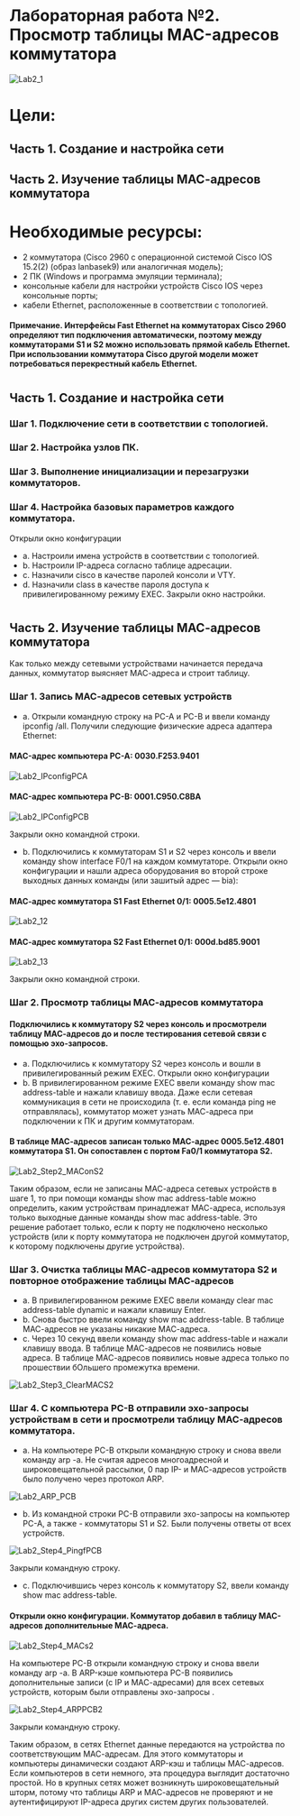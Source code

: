 # Лабораторная работа №2. Просмотр таблицы MAC-адресов коммутатора

![Lab2_1](https://github.com/IvShikov/OtusLab/assets/165417029/9381da10-834a-4fb2-ac15-2bbbcc400b94)


# Цели:
## Часть 1. Создание и настройка сети
## Часть 2. Изучение таблицы МАС-адресов коммутатора
# Необходимые ресурсы:
 - 2 коммутатора (Cisco 2960 с операционной системой Cisco IOS 15.2(2) (образ lanbasek9) или аналогичная модель);
 - 2 ПК (Windows и программа эмуляции терминала);
 - консольные кабели для настройки устройств Cisco IOS через консольные порты;
 - кабели Ethernet, расположенные в соответствии с топологией.
 #### Примечание. Интерфейсы Fast Ethernet на коммутаторах Cisco 2960 определяют тип подключения автоматически, поэтому между коммутаторами S1 и S2 можно использовать прямой кабель Ethernet. При использовании коммутатора Cisco другой модели может потребоваться перекрестный кабель Ethernet.
 #
## Часть 1. Создание и настройка сети
### Шаг 1. Подключение сети в соответствии с топологией.
### Шаг 2. Настройка узлов ПК.
### Шаг 3. Выполнение инициализации и перезагрузки коммутаторов.
### Шаг 4. Настройка базовых параметров каждого коммутатора.
Открыли окно конфигурации
 - a. Настроили имена устройств в соответствии с топологией.
 - b. Настроили IP-адреса согласно таблице адресации.
 - c. Назначили cisco в качестве паролей консоли и VTY.
 - d. Назначили class в качестве пароля доступа к привилегированному режиму EXEC.
Закрыли окно настройки.
#
## Часть 2. Изучение таблицы МАС-адресов коммутатора
Как только между сетевыми устройствами начинается передача данных, коммутатор выясняет МАС-адреса и строит таблицу.
### Шаг 1. Запись МАС-адресов сетевых устройств
 - a. Открыли командную строку на PC-A и PC-B и ввели команду ipconfig /all. Получили следующие физические адреса адаптера Ethernet:
#### MAC-адрес компьютера PC-A: 0030.F253.9401
![Lab2_IPconfigPCA](https://github.com/IvShikov/OtusLab/assets/165417029/a9302103-1037-4976-b55a-8f67e683aaa3)

#### MAC-адрес компьютера PC-B: 0001.C950.C8BA
![Lab2_IPConfigPCB](https://github.com/IvShikov/OtusLab/assets/165417029/17f96670-a592-4f00-86cf-33bee69093e2)

Закрыли окно командной строки.
 - b. Подключились к коммутаторам S1 и S2 через консоль и ввели команду show interface F0/1 на каждом коммутаторе. Открыли окно конфигурации и нашли адреса оборудования во второй строке выходных данных команды (или зашитый адрес — bia):
#### МАС-адрес коммутатора S1 Fast Ethernet 0/1: 0005.5e12.4801
![Lab2_12](https://github.com/IvShikov/OtusLab/assets/165417029/bb726f0a-b256-42ee-afca-8ea9cd9fd26c)

#### МАС-адрес коммутатора S2 Fast Ethernet 0/1: 000d.bd85.9001 
![Lab2_13](https://github.com/IvShikov/OtusLab/assets/165417029/37bcac5e-d963-4f5c-a75e-8f8fb0626765)

Закрыли окно командной строки.
### Шаг 2. Просмотр таблицы МАС-адресов коммутатора
#### Подключились к коммутатору S2 через консоль и просмотрели таблицу МАС-адресов до и после тестирования сетевой связи с помощью эхо-запросов.
 - a. Подключились к коммутатору S2 через консоль и вошли в привилегированный режим EXEC. Открыли окно конфигурации
 - b. В привилегированном режиме EXEC ввели команду show mac address-table и нажали клавишу ввода. Даже если сетевая коммуникация в сети не происходила (т. е. если команда ping не отправлялась), коммутатор может узнать МАС-адреса при подключении к ПК и другим коммутаторам.
#### В таблице МАС-адресов записан только МАС-адрес 0005.5e12.4801 коммутатора S1. Он сопоставлен с портом Fa0/1 коммутатора S2. 

![Lab2_Step2_MAConS2](https://github.com/IvShikov/OtusLab/assets/165417029/ae67a82c-b76f-46a8-a3ba-4679e8dd7039)

Таким образом, если не записаны МАС-адреса сетевых устройств в шаге 1, то при помощи команды show mac address-table можно определить, каким устройствам принадлежат МАС-адреса, используя только выходные данные команды show mac address-table. Это решение работает только, если к порту не подключено несколько устройств (или к порту коммутатора не подключен другой коммутатор, к которому подключены другие устройства).

### Шаг 3. Очистка таблицы МАС-адресов коммутатора S2 и повторное отображение таблицы МАС-адресов
 - a. В привилегированном режиме EXEC ввели команду clear mac address-table dynamic и нажали клавишу Enter.
 - b. Снова быстро ввели команду show mac address-table.
В таблице МАС-адресов не указаны никакие МАС-адреса. 
- c. Через 10 секунд ввели команду show mac address-table и нажали клавишу ввода. В таблице МАС-адресов не появились новые адреса. В таблице МАС-адресов появились новые адреса только по прошествии бОльшего промежутка времени.

![Lab2_Step3_ClearMACS2](https://github.com/IvShikov/OtusLab/assets/165417029/291d05d5-e979-4cd7-ab7e-c994ad2c1e54)

### Шаг 4. С компьютера PC-B отправили эхо-запросы устройствам в сети и просмотрели таблицу МАС-адресов коммутатора.
 - a. На компьютере PC-B открыли командную строку и снова ввели команду arp -a. Не считая адресов многоадресной и широковещательной рассылки, 0 пар IP- и МАС-адресов устройств было получено через протокол ARP.

![Lab2_ARP_PCB](https://github.com/IvShikov/OtusLab/assets/165417029/5c329dbc-386c-44c1-9843-c4d7953cf476)

 - b. Из командной строки PC-B отправили эхо-запросы на компьютер PC-A, а также - коммутаторы S1 и S2. Были получены ответы от всех устройств.

![Lab2_Step4_PingfPCB](https://github.com/IvShikov/OtusLab/assets/165417029/4150a8df-1c00-4ef8-ae5a-b46cfef35ef1)

Закрыли командную строку.
 - c. Подключившись через консоль к коммутатору S2, ввели команду show mac address-table.
#### Открыли окно конфигурации. Коммутатор добавил в таблицу МАС-адресов дополнительные МАС-адреса.

![Lab2_Step4_MACs2](https://github.com/IvShikov/OtusLab/assets/165417029/54b903f9-ef12-4298-a187-cf707ddf65f1)

На компьютере PC-B открыли командную строку и снова ввели команду arp -a. В ARP-кэше компьютера PC-B появились дополнительные записи (с IP и МАС-адресами) для всех сетевых устройств, которым были отправлены эхо-запросы .

![Lab2_Step4_ARPPCB2](https://github.com/IvShikov/OtusLab/assets/165417029/1d566a48-b64b-4fb7-a1f4-a856c13475aa)

Закрыли командную строку.

Таким образом, в сетях Ethernet данные передаются на устройства по соответствующим МАС-адресам. Для этого коммутаторы и компьютеры динамически создают ARP-кэш и таблицы МАС-адресов. Если компьютеров в сети немного, эта процедура выглядит достаточно простой. Но в крупных сетях может возникнуть широковещательный шторм, потому что таблицы ARP и МАС-адресов не проверяют и не аутентифицируют IP-адреса других систем других пользователей. 
